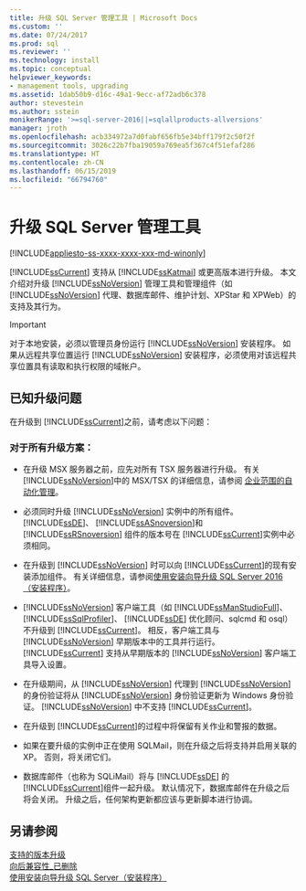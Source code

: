 ```yaml
---
title: 升级 SQL Server 管理工具 | Microsoft Docs
ms.custom: ''
ms.date: 07/24/2017
ms.prod: sql
ms.reviewer: ''
ms.technology: install
ms.topic: conceptual
helpviewer_keywords:
- management tools, upgrading
ms.assetid: 1dab50b9-d16c-49a1-9ecc-af72adb6c378
author: stevestein
ms.author: sstein
monikerRange: '>=sql-server-2016||=sqlallproducts-allversions'
manager: jroth
ms.openlocfilehash: acb334972a7d0fabf656fb5e34bff179f2c50f2f
ms.sourcegitcommit: 3026c22b7fba19059a769ea5f367c4f51efaf286
ms.translationtype: HT
ms.contentlocale: zh-CN
ms.lasthandoff: 06/15/2019
ms.locfileid: "66794760"
---
```

# <a name="upgrade-sql-server-management-tools"></a>升级 SQL Server 管理工具

[!INCLUDE[appliesto-ss-xxxx-xxxx-xxx-md-winonly](../../includes/appliesto-ss-xxxx-xxxx-xxx-md-winonly.md)]

[!INCLUDE[ssCurrent](../../includes/sscurrent-md.md)] 支持从 [!INCLUDE[ssKatmai](../../includes/sskatmai-md.md)] 或更高版本进行升级。 本文介绍对升级 [!INCLUDE[ssNoVersion](../../includes/ssnoversion-md.md)] 管理工具和管理组件（如 [!INCLUDE[ssNoVersion](../../includes/ssnoversion-md.md)] 代理、数据库邮件、维护计划、XPStar 和 XPWeb）的支持及其行为。  
  
> [!IMPORTANT]  
>  对于本地安装，必须以管理员身份运行 [!INCLUDE[ssNoVersion](../../includes/ssnoversion-md.md)] 安装程序。 如果从远程共享位置运行 [!INCLUDE[ssNoVersion](../../includes/ssnoversion-md.md)] 安装程序，必须使用对该远程共享位置具有读取和执行权限的域帐户。  
  
## <a name="known-upgrade-issues"></a>已知升级问题  
在升级到 [!INCLUDE[ssCurrent](../../includes/sscurrent-md.md)]之前，请考虑以下问题：  
  
### <a name="for-all-upgrade-scenarios"></a>对于所有升级方案：  
  
- 在升级 MSX 服务器之前，应先对所有 TSX 服务器进行升级。 有关 [!INCLUDE[ssNoVersion](../../includes/ssnoversion-md.md)]中的 MSX/TSX 的详细信息，请参阅 [企业范围的自动化管理](../../ssms/agent/automated-administration-across-an-enterprise.md)。  
  
-   必须同时升级 [!INCLUDE[ssNoVersion](../../includes/ssnoversion-md.md)] 实例中的所有组件。 [!INCLUDE[ssDE](../../includes/ssde-md.md)]、 [!INCLUDE[ssASnoversion](../../includes/ssasnoversion-md.md)]和 [!INCLUDE[ssRSnoversion](../../includes/ssrsnoversion-md.md)] 组件的版本号在 [!INCLUDE[ssCurrent](../../includes/sscurrent-md.md)]实例中必须相同。  
  
-   在升级到 [!INCLUDE[ssNoVersion](../../includes/ssnoversion-md.md)] 时可以向 [!INCLUDE[ssCurrent](../../includes/sscurrent-md.md)]的现有安装添加组件。 有关详细信息，请参阅[使用安装向导升级 SQL Server 2016（安装程序）](../../database-engine/install-windows/upgrade-sql-server-using-the-installation-wizard-setup.md)。  
  
-   [!INCLUDE[ssNoVersion](../../includes/ssnoversion-md.md)] 客户端工具（如 [!INCLUDE[ssManStudioFull](../../includes/ssmanstudiofull-md.md)]、 [!INCLUDE[ssSqlProfiler](../../includes/sssqlprofiler-md.md)]、 [!INCLUDE[ssDE](../../includes/ssde-md.md)] 优化顾问、sqlcmd 和 osql）不升级到 [!INCLUDE[ssCurrent](../../includes/sscurrent-md.md)]。 相反，客户端工具与 [!INCLUDE[ssNoVersion](../../includes/ssnoversion-md.md)] 早期版本中的工具并行运行。 [!INCLUDE[ssCurrent](../../includes/sscurrent-md.md)] 支持从早期版本的 [!INCLUDE[ssNoVersion](../../includes/ssnoversion-md.md)] 客户端工具导入设置。  
  
-   在升级期间，从 [!INCLUDE[ssNoVersion](../../includes/ssnoversion-md.md)] 代理到 [!INCLUDE[ssNoVersion](../../includes/ssnoversion-md.md)] 的身份验证将从 [!INCLUDE[ssNoVersion](../../includes/ssnoversion-md.md)] 身份验证更新为 Windows 身份验证。 [!INCLUDE[ssNoVersion](../../includes/ssnoversion-md.md)] 中不支持 [!INCLUDE[ssCurrent](../../includes/sscurrent-md.md)]。  
  
-   在升级到 [!INCLUDE[ssCurrent](../../includes/sscurrent-md.md)]的过程中将保留有关作业和警报的数据。  
  
-   如果在要升级的实例中正在使用 SQLMail，则在升级之后将支持并启用关联的 XP。 否则，将关闭它们。  
  
-   数据库邮件（也称为 SQLiMail）将与 [!INCLUDE[ssDE](../../includes/ssde-md.md)] 的 [!INCLUDE[ssCurrent](../../includes/sscurrent-md.md)]组件一起升级。 默认情况下，数据库邮件在升级之后将会关闭。 升级之后，任何架构更新都应该与更新脚本进行协调。  
  
## <a name="see-also"></a>另请参阅  
 [支持的版本升级](../../database-engine/install-windows/supported-version-and-edition-upgrades.md)   
 [向后兼容性_已删除](https://msdn.microsoft.com/library/15d9117e-e2fa-4985-99ea-66a117c1e9fd)   
 [使用安装向导升级 SQL Server（安装程序）](../../database-engine/install-windows/upgrade-sql-server-using-the-installation-wizard-setup.md)  
  
  
